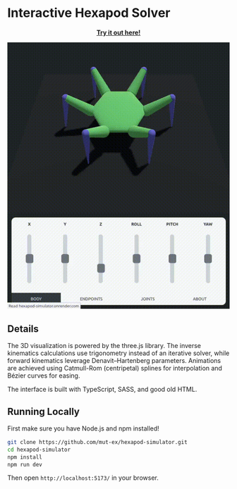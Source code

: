 # Interactive Hexapod Solver

<p align="center">
<a href="https://hexapod-simulator.onrender.com/"><b>Try it out here!</b></a>
</p>

![Hexapod Solver GIF](hexapod.gif)

## Details

The 3D visualization is powered by the three.js library. The inverse kinematics calculations use trigonometry instead of an iterative solver, while forward kinematics leverage Denavit–Hartenberg parameters. Animations are achieved using Catmull-Rom (centripetal) splines for interpolation and Bézier curves for easing.

The interface is built with TypeScript, SASS, and good old HTML.

## Running Locally

First make sure you have Node.js and npm installed!

```bash
git clone https://github.com/mut-ex/hexapod-simulator.git
cd hexapod-simulator
npm install
npm run dev
```

Then open `http://localhost:5173/` in your browser.
